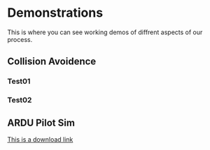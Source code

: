 # Demonstrations
This is where you can see working demos of diffrent aspects of our process.

## Collision Avoidence

### Test01


### Test02

## ARDU Pilot Sim

[This is a download link](https://drive.google.com/file/d/1sfoY2eX5Lp4v28I3MlnGT8bDylM5qbCA/view?usp=sharing)
